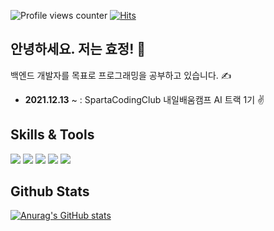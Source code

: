 ![Profile views counter](https://komarev.com/ghpvc/?username=heyhyo11&&style=flat-square) 
[![Hits](https://hits.seeyoufarm.com/api/count/incr/badge.svg?url=https%3A%2F%2Fgithub.com%2Fgheyhyo11%2Fhit-counter&count_bg=%23AE0909&title_bg=%23414445&icon=&icon_color=%23D0D0D0&title=visitors&edge_flat=true)](https://hits.seeyoufarm.com)

## 안녕하세요. 저는 효정! 👋


백엔드 개발자를 목표로 프로그래밍을 공부하고 있습니다. &#9997;
- **2021.12.13** ~ : SpartaCodingClub 내일배움캠프 AI 트랙 1기 &#9996;
 
 
## Skills & Tools
<img src="https://img.shields.io/badge/Python-3766AB?style=flat-square&logo=Python&logoColor=white"/></a>
<img src="https://img.shields.io/badge/CSS-1572B6?style=flat-square&logo=CSS&logoColor=white"/></a>
<img src="https://img.shields.io/badge/Javascript-F7DF1E?style=flat-square&logo=Javascript&logoColor=white"/></a>
<img src="https://img.shields.io/badge/Git-F05032?style=flat-square&logo=Git&logoColor=white"/></a>
<img src="https://img.shields.io/badge/GitHub-181717?style=flat-square&logo=GitHub&logoColor=white"/></a>





## Github Stats  

[![Anurag's GitHub stats](https://github-readme-stats.vercel.app/api?username=heyhyo11&theme=buefy&show_icons=true)](https://github.com/anuraghazra/github-readme-stats)
<!-- ![Top Langs](https://github-readme-stats.vercel.app/api/top-langs/?username=anuraghazra&layout=compact) -->
<!-- [![Top Langs](https://github-readme-stats.vercel.app/api/top-langs/?username=anuraghazra&langs_count=3)](https://github.com/anuraghazra/github-readme-stats) -->
<!-- [![Top Langs](https://github-readme-stats.vercel.app/api/top-langs/?username=anuraghazra&layout=compact)](https://github.com/anuraghazra/github-readme-stats) -->
<!-- [![Top Langs](https://github-readme-stats.vercel.app/api/top-langs/?username=heyhyo11&layout=compact)](https://github.com/anuraghazra/github-readme-stats) -->



<!--  <img height="180em" src="https://github-readme-stats.vercel.app/api?username=heyhyo11&show_icons=true&hide_border=true&&count_private=true&include_all_commits=true" />   ![Top Langs](https://github-readme-stats.vercel.app/api/top-langs/?username=heyhyo11&layout=compact&hide_border=true&theme=white) -->




<br/>  


<!--
**heyhyo11/heyhyo11** is a ✨ _special_ ✨ repository because its `README.md` (this file) appears on your GitHub profile.

Here are some ideas to get you started:

- 🔭 I’m currently working on ...
- 🌱 I’m currently learning ...
- 👯 I’m looking to collaborate on ...
- 🤔 I’m looking for help with ...
- 💬 Ask me about ...
- 📫 How to reach me: ...
- 😄 Pronouns: ...
- ⚡ Fun fact: ...
-->

